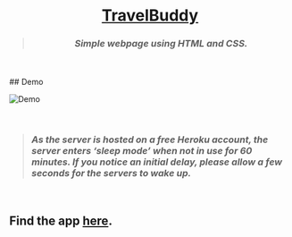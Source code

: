 <div align = "center">

# [TravelBuddy](https://travelbuddy01.herokuapp.com/)
> ### _Simple webpage using HTML and CSS._
</div>
<br> 
<br>
## Demo


![Demo](https://github.com/Dhinahar12/travelbuddy/blob/main/gif/travel.gif)


<br>

> ### _As the server is hosted on a free Heroku account, the server enters ‘sleep mode’ when not in use for 60 minutes. If you notice an initial delay, please allow a few seconds for the servers to wake up._

<br>

## Find the app [here](https://travelbuddy01.herokuapp.com/).

<br>

